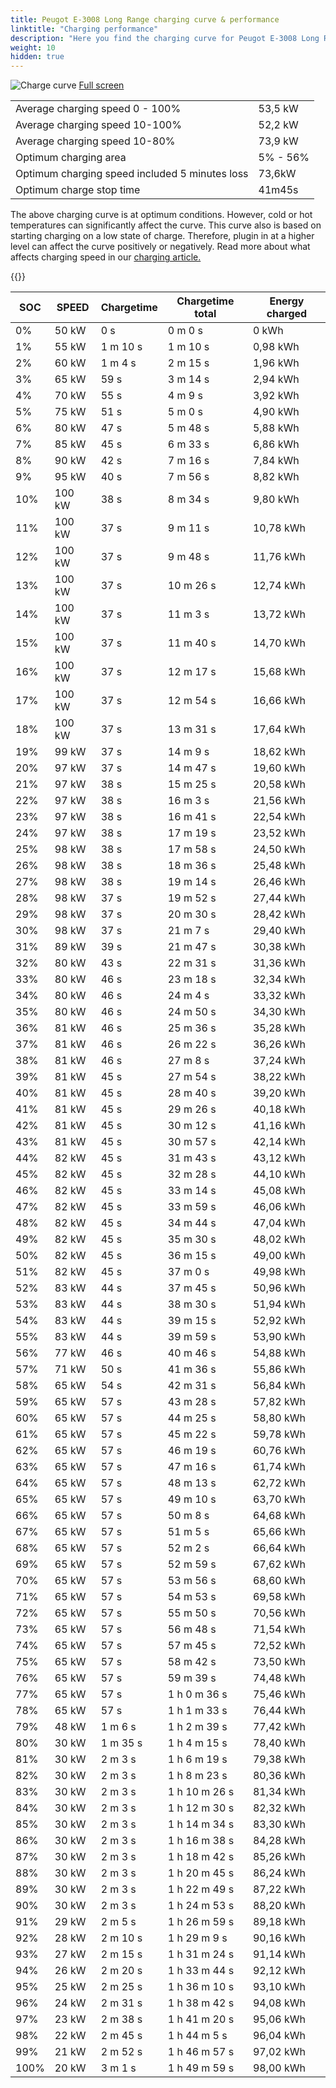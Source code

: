 ```yaml
---
title: Peugot E-3008 Long Range charging curve & performance
linktitle: "Charging performance"
description: "Here you find the charging curve for Peugot E-3008 Long Range. "
weight: 10
hidden: true
---
```

<!-- markdownlint-disable MD033 -->
<object type="image/svg+xml" data="../modelnavigation.svg"></object>
![Charge curve](../chargingcurve.svg  "Charging curve")
[Full screen](../chargingcurve.svg)

|  | |
|-----|-----|
|Average charging speed 0 - 100% |53,5 kW|
|Average charging speed 10-100% |52,2 kW|
|Average charging speed 10-80% |73,9 kW|
|Optimum charging area|5% - 56%|
|Optimum charging speed included 5 minutes loss|73,6kW|
|Optimum charge stop time |41m45s|


The above charging curve is at optimum conditions. However, cold or hot temperatures can significantly affect the curve. This curve also is based on starting charging on a low state of charge. Therefore, plugin in at a higher level can affect the curve positively or negatively. Read more about what affects charging speed in our [charging article.](../../../../../technology/battery/charging/) 


{{<evkxdisplayaddarticle />}}

|SOC | SPEED|Chargetime | Chargetime total | Energy charged |
|-----|-----|-----|-----|-----|
|0%|50 kW|  0 s|  0 m 0 s |0 kWh |
|1%|55 kW| 1 m 10 s|  1 m 10 s |0,98 kWh |
|2%|60 kW| 1 m 4 s|  2 m 15 s |1,96 kWh |
|3%|65 kW|  59 s|  3 m 14 s |2,94 kWh |
|4%|70 kW|  55 s|  4 m 9 s |3,92 kWh |
|5%|75 kW|  51 s|  5 m 0 s |4,90 kWh |
|6%|80 kW|  47 s|  5 m 48 s |5,88 kWh |
|7%|85 kW|  45 s|  6 m 33 s |6,86 kWh |
|8%|90 kW|  42 s|  7 m 16 s |7,84 kWh |
|9%|95 kW|  40 s|  7 m 56 s |8,82 kWh |
|10%|100 kW|  38 s|  8 m 34 s |9,80 kWh |
|11%|100 kW|  37 s|  9 m 11 s |10,78 kWh |
|12%|100 kW|  37 s|  9 m 48 s |11,76 kWh |
|13%|100 kW|  37 s|  10 m 26 s |12,74 kWh |
|14%|100 kW|  37 s|  11 m 3 s |13,72 kWh |
|15%|100 kW|  37 s|  11 m 40 s |14,70 kWh |
|16%|100 kW|  37 s|  12 m 17 s |15,68 kWh |
|17%|100 kW|  37 s|  12 m 54 s |16,66 kWh |
|18%|100 kW|  37 s|  13 m 31 s |17,64 kWh |
|19%|99 kW|  37 s|  14 m 9 s |18,62 kWh |
|20%|97 kW|  37 s|  14 m 47 s |19,60 kWh |
|21%|97 kW|  38 s|  15 m 25 s |20,58 kWh |
|22%|97 kW|  38 s|  16 m 3 s |21,56 kWh |
|23%|97 kW|  38 s|  16 m 41 s |22,54 kWh |
|24%|97 kW|  38 s|  17 m 19 s |23,52 kWh |
|25%|98 kW|  38 s|  17 m 58 s |24,50 kWh |
|26%|98 kW|  38 s|  18 m 36 s |25,48 kWh |
|27%|98 kW|  38 s|  19 m 14 s |26,46 kWh |
|28%|98 kW|  37 s|  19 m 52 s |27,44 kWh |
|29%|98 kW|  37 s|  20 m 30 s |28,42 kWh |
|30%|98 kW|  37 s|  21 m 7 s |29,40 kWh |
|31%|89 kW|  39 s|  21 m 47 s |30,38 kWh |
|32%|80 kW|  43 s|  22 m 31 s |31,36 kWh |
|33%|80 kW|  46 s|  23 m 18 s |32,34 kWh |
|34%|80 kW|  46 s|  24 m 4 s |33,32 kWh |
|35%|80 kW|  46 s|  24 m 50 s |34,30 kWh |
|36%|81 kW|  46 s|  25 m 36 s |35,28 kWh |
|37%|81 kW|  46 s|  26 m 22 s |36,26 kWh |
|38%|81 kW|  46 s|  27 m 8 s |37,24 kWh |
|39%|81 kW|  45 s|  27 m 54 s |38,22 kWh |
|40%|81 kW|  45 s|  28 m 40 s |39,20 kWh |
|41%|81 kW|  45 s|  29 m 26 s |40,18 kWh |
|42%|81 kW|  45 s|  30 m 12 s |41,16 kWh |
|43%|81 kW|  45 s|  30 m 57 s |42,14 kWh |
|44%|82 kW|  45 s|  31 m 43 s |43,12 kWh |
|45%|82 kW|  45 s|  32 m 28 s |44,10 kWh |
|46%|82 kW|  45 s|  33 m 14 s |45,08 kWh |
|47%|82 kW|  45 s|  33 m 59 s |46,06 kWh |
|48%|82 kW|  45 s|  34 m 44 s |47,04 kWh |
|49%|82 kW|  45 s|  35 m 30 s |48,02 kWh |
|50%|82 kW|  45 s|  36 m 15 s |49,00 kWh |
|51%|82 kW|  45 s|  37 m 0 s |49,98 kWh |
|52%|83 kW|  44 s|  37 m 45 s |50,96 kWh |
|53%|83 kW|  44 s|  38 m 30 s |51,94 kWh |
|54%|83 kW|  44 s|  39 m 15 s |52,92 kWh |
|55%|83 kW|  44 s|  39 m 59 s |53,90 kWh |
|56%|77 kW|  46 s|  40 m 46 s |54,88 kWh |
|57%|71 kW|  50 s|  41 m 36 s |55,86 kWh |
|58%|65 kW|  54 s|  42 m 31 s |56,84 kWh |
|59%|65 kW|  57 s|  43 m 28 s |57,82 kWh |
|60%|65 kW|  57 s|  44 m 25 s |58,80 kWh |
|61%|65 kW|  57 s|  45 m 22 s |59,78 kWh |
|62%|65 kW|  57 s|  46 m 19 s |60,76 kWh |
|63%|65 kW|  57 s|  47 m 16 s |61,74 kWh |
|64%|65 kW|  57 s|  48 m 13 s |62,72 kWh |
|65%|65 kW|  57 s|  49 m 10 s |63,70 kWh |
|66%|65 kW|  57 s|  50 m 8 s |64,68 kWh |
|67%|65 kW|  57 s|  51 m 5 s |65,66 kWh |
|68%|65 kW|  57 s|  52 m 2 s |66,64 kWh |
|69%|65 kW|  57 s|  52 m 59 s |67,62 kWh |
|70%|65 kW|  57 s|  53 m 56 s |68,60 kWh |
|71%|65 kW|  57 s|  54 m 53 s |69,58 kWh |
|72%|65 kW|  57 s|  55 m 50 s |70,56 kWh |
|73%|65 kW|  57 s|  56 m 48 s |71,54 kWh |
|74%|65 kW|  57 s|  57 m 45 s |72,52 kWh |
|75%|65 kW|  57 s|  58 m 42 s |73,50 kWh |
|76%|65 kW|  57 s|  59 m 39 s |74,48 kWh |
|77%|65 kW|  57 s| 1 h 0 m 36 s |75,46 kWh |
|78%|65 kW|  57 s| 1 h 1 m 33 s |76,44 kWh |
|79%|48 kW| 1 m 6 s| 1 h 2 m 39 s |77,42 kWh |
|80%|30 kW| 1 m 35 s| 1 h 4 m 15 s |78,40 kWh |
|81%|30 kW| 2 m 3 s| 1 h 6 m 19 s |79,38 kWh |
|82%|30 kW| 2 m 3 s| 1 h 8 m 23 s |80,36 kWh |
|83%|30 kW| 2 m 3 s| 1 h 10 m 26 s |81,34 kWh |
|84%|30 kW| 2 m 3 s| 1 h 12 m 30 s |82,32 kWh |
|85%|30 kW| 2 m 3 s| 1 h 14 m 34 s |83,30 kWh |
|86%|30 kW| 2 m 3 s| 1 h 16 m 38 s |84,28 kWh |
|87%|30 kW| 2 m 3 s| 1 h 18 m 42 s |85,26 kWh |
|88%|30 kW| 2 m 3 s| 1 h 20 m 45 s |86,24 kWh |
|89%|30 kW| 2 m 3 s| 1 h 22 m 49 s |87,22 kWh |
|90%|30 kW| 2 m 3 s| 1 h 24 m 53 s |88,20 kWh |
|91%|29 kW| 2 m 5 s| 1 h 26 m 59 s |89,18 kWh |
|92%|28 kW| 2 m 10 s| 1 h 29 m 9 s |90,16 kWh |
|93%|27 kW| 2 m 15 s| 1 h 31 m 24 s |91,14 kWh |
|94%|26 kW| 2 m 20 s| 1 h 33 m 44 s |92,12 kWh |
|95%|25 kW| 2 m 25 s| 1 h 36 m 10 s |93,10 kWh |
|96%|24 kW| 2 m 31 s| 1 h 38 m 42 s |94,08 kWh |
|97%|23 kW| 2 m 38 s| 1 h 41 m 20 s |95,06 kWh |
|98%|22 kW| 2 m 45 s| 1 h 44 m 5 s |96,04 kWh |
|99%|21 kW| 2 m 52 s| 1 h 46 m 57 s |97,02 kWh |
|100%|20 kW| 3 m 1 s| 1 h 49 m 59 s |98,00 kWh |
